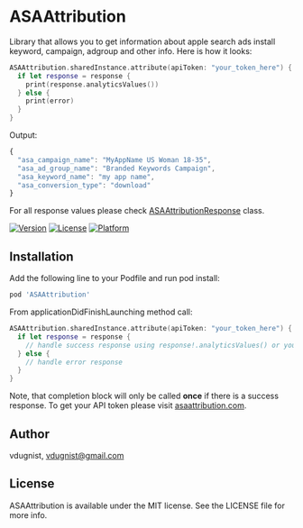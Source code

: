 # ASAAttribution

Library that allows you to get information about apple search ads install keyword, campaign, adgroup and other info. Here is how it looks:
```swift
ASAAttribution.sharedInstance.attribute(apiToken: "your_token_here") { response, error in
  if let response = response {
    print(response.analyticsValues())
  } else {
    print(error)
  }
}
```

Output:
```javascript
{
  "asa_campaign_name": "MyAppName US Woman 18-35",
  "asa_ad_group_name": "Branded Keywords Campaign",
  "asa_keyword_name": "my app name",
  "asa_conversion_type": "download"
}
```

For all response values please check [ASAAttributionResponse](https://github.com/vdugnist/asaattribution_lib/blob/main/ASAAttribution/Classes/ASAAttributionResponse.swift) class.


[![Version](https://img.shields.io/cocoapods/v/ASAAttribution.svg?style=flat)](https://cocoapods.org/pods/ASAAttribution)
[![License](https://img.shields.io/cocoapods/l/ASAAttribution.svg?style=flat)](https://cocoapods.org/pods/ASAAttribution)
[![Platform](https://img.shields.io/cocoapods/p/ASAAttribution.svg?style=flat)](https://cocoapods.org/pods/ASAAttribution)

## Installation

Add the following line to your Podfile and run pod install:

```ruby
pod 'ASAAttribution'
```

From applicationDidFinishLaunching method call:
```swift
ASAAttribution.sharedInstance.attribute(apiToken: "your_token_here") { response, error in
  if let response = response {
    // handle success response using response!.analyticsValues() or your custom format
  } else {
    // handle error response
  }
}
```

Note, that completion block will only be called **once** if there is a success response. To get your API token please visit [asaattribution.com](https://asaattribution.com).

## Author

vdugnist, vdugnist@gmail.com

## License

ASAAttribution is available under the MIT license. See the LICENSE file for more info.


